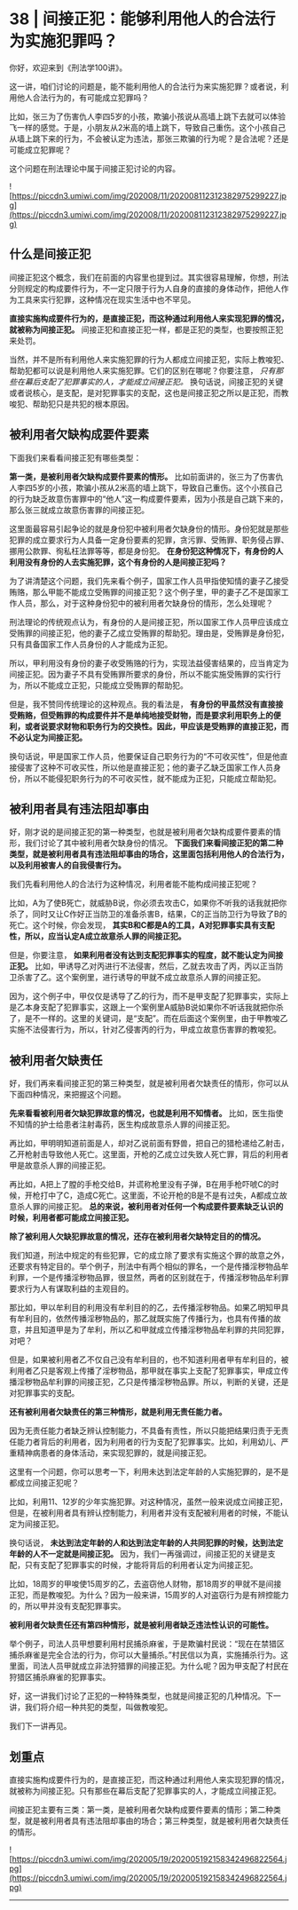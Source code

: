 # 38 | 间接正犯：能够利用他人的合法行为实施犯罪吗？

你好，欢迎来到《刑法学100讲》。

这一讲，咱们讨论的问题是，能不能利用他人的合法行为来实施犯罪？或者说，利用他人合法行为的，有可能成立犯罪吗？

比如，张三为了伤害仇人李四5岁的小孩，欺骗小孩说从高墙上跳下去就可以体验飞一样的感觉。于是，小朋友从2米高的墙上跳下，导致自己重伤。这个小孩自己从墙上跳下来的行为，不会被认定为违法，那张三欺骗的行为呢？是合法呢？还是可能成立犯罪呢？

这个问题在刑法理论中属于间接正犯讨论的内容。

![https://piccdn3.umiwi.com/img/202008/11/202008112312382975299227.jpg](https://piccdn3.umiwi.com/img/202008/11/202008112312382975299227.jpg)

## 什么是间接正犯

间接正犯这个概念，我们在前面的内容里也提到过。其实很容易理解，你想，刑法分则规定的构成要件行为，不一定只限于行为人自身的直接的身体动作，把他人作为工具来实行犯罪，这种情况在现实生活中也不罕见。

 **直接实施构成要件行为的，是直接正犯，而这种通过利用他人来实现犯罪的情况，就被称为间接正犯。** 间接正犯和直接正犯一样，都是正犯的类型，也要按照正犯来处罚。

当然，并不是所有利用他人来实施犯罪的行为人都成立间接正犯，实际上教唆犯、帮助犯都可以说是利用他人来实施犯罪。它们的区别在哪呢？你要注意， *只有那些在幕后支配了犯罪事实的人，才能成立间接正犯。* 换句话说，间接正犯的关键或者说核心，是支配，是对犯罪事实的支配，这也是间接正犯之所以是正犯，而教唆犯、帮助犯只是共犯的根本原因。

## 被利用者欠缺构成要件要素

下面我们来看看间接正犯有哪些类型：

 **第一类，是被利用者欠缺构成要件要素的情形。** 比如前面讲的，张三为了伤害仇人李四5岁的小孩，欺骗小孩从2米高的墙上跳下，导致自己重伤。这个小孩自己的行为缺乏故意伤害罪中的“他人”这一构成要件要素，因为小孩是自己跳下来的，那么张三就成立故意伤害罪的间接正犯。

这里面最容易引起争论的就是身份犯中被利用者欠缺身份的情形。身份犯就是那些犯罪的成立要求行为人具备一定身份要素的犯罪，贪污罪、受贿罪、职务侵占罪、挪用公款罪、徇私枉法罪等等，都是身份犯。 **在身份犯这种情况下，有身份的人利用没有身份的人去实施犯罪，这个有身份的人是间接正犯吗？**

为了讲清楚这个问题，我们先来看个例子，国家工作人员甲指使知情的妻子乙接受贿赂，那么甲能不能成立受贿罪的间接正犯？这个例子里，甲的妻子乙不是国家工作人员，那么，对于这种身份犯中的被利用者欠缺身份的情形，怎么处理呢？

刑法理论的传统观点认为，有身份的人是间接正犯，所以国家工作人员甲应该成立受贿罪的间接正犯，他的妻子乙成立受贿罪的帮助犯。理由是，受贿罪是身份犯，只有具备国家工作人员身份的人才能成为正犯。

所以，甲利用没有身份的妻子收受贿赂的行为，实现法益侵害结果的，应当肯定为间接正犯。因为妻子不具有受贿罪所要求的身份，所以不能实施受贿罪的实行行为，所以不能成立正犯，只能成立受贿罪的帮助犯。

但是，我不赞同传统理论的这种观点。我的看法是， **有身份的甲虽然没有直接接受贿赂，但受贿罪的构成要件并不是单纯地接受财物，而是要求利用职务上的便利，或者说要求财物和职务行为的交换性。因此，甲应该是受贿罪的直接正犯，而不必认定为间接正犯。**

换句话说，甲是国家工作人员，他要保证自己职务行为的“不可收买性”，但是他直接侵害了这种不可收买性，所以他是直接正犯；他的妻子乙缺乏国家工作人员身份，所以不能侵犯职务行为的不可收买性，就不能成为正犯，只能成立帮助犯。

## 被利用者具有违法阻却事由

好，刚才说的是间接正犯的第一种类型，也就是被利用者欠缺构成要件要素的情形，我们讨论了其中被利用者欠缺身份的情况。 **下面我们来看间接正犯的第二种类型，就是被利用者具有违法阻却事由的场合，这里面包括利用他人的合法行为，以及利用被害人的自我侵害行为。**

我们先看利用他人的合法行为这种情况，利用者能不能构成间接正犯呢？

比如，A为了使B死亡，就威胁B说，你必须去攻击C，如果你不听我的话我就把你杀了，同时又让C作好正当防卫的准备杀害B，结果，C的正当防卫行为导致了B的死亡。这个时候，你会发现， **其实B和C都是A的工具，A对犯罪事实具有支配性，所以，应当认定A成立故意杀人罪的间接正犯。**

但是，你要注意， **如果利用者没有达到支配犯罪事实的程度，就不能认定为间接正犯。** 比如，甲诱导乙对丙进行不法侵害，然后，乙就去攻击了丙，丙以正当防卫杀害了乙。这个案例里，进行诱导的甲就不成立故意杀人罪的间接正犯。

因为，这个例子中，甲仅仅是诱导了乙的行为，而不是甲支配了犯罪事实，实际上是乙本身支配了犯罪事实，这跟上一个案例里A威胁B说如果你不听话我就把你杀了，是不一样的。这里的关键词，是“支配”。而在后面这个案例里，由于甲教唆乙实施不法侵害行为，所以，针对乙侵害丙的行为，甲成立故意伤害罪的教唆犯。

## 被利用者欠缺责任

好，我们再来看间接正犯的第三种类型，就是被利用者欠缺责任的情形，你可以从下面四种情况，来把握这个问题。

 **先来看看被利用者欠缺犯罪故意的情况，也就是利用不知情者。** 比如，医生指使不知情的护士给患者注射毒药，医生构成故意杀人罪的间接正犯。

再比如，甲明明知道前面是人，却对乙说前面有野兽，把自己的猎枪递给乙射击，乙开枪射击导致他人死亡。这里面，开枪的乙成立过失致人死亡罪，背后的利用者甲是故意杀人罪的间接正犯。

再比如，A把上了膛的手枪交给B，并谎称枪里没有子弹，B在用手枪吓唬C的时候，开枪打中了C，造成C死亡。这里面，不论开枪的B是不是有过失，A都成立故意杀人罪的间接正犯。 **总的来说，被利用者对任何一个构成要件要素缺乏认识的时候，利用者都可能成立间接正犯。**

 **除了被利用人欠缺犯罪故意的情况，还存在被利用者欠缺特定目的的情况。**

我们知道，刑法中规定的有些犯罪，它的成立除了要求有实施这个罪的故意之外，还要求有特定目的。举个例子，刑法中有两个相似的罪名，一个是传播淫秽物品牟利罪，一个是传播淫秽物品罪，很显然，两者的区别就在于，传播淫秽物品牟利罪要求行为人有谋取利益的主观目的。

那比如，甲以牟利目的利用没有牟利目的的乙，去传播淫秽物品。如果乙明知甲具有牟利目的，依然传播淫秽物品的，那乙就既实施了传播行为，也具有传播的故意，并且知道甲是为了牟利，所以乙和甲就成立传播淫秽物品牟利罪的共同犯罪，对吧？

但是，如果被利用者乙不仅自己没有牟利目的，也不知道利用者甲有牟利目的，被利用者乙只是客观上传播了淫秽物品，那甲就在事实上支配了犯罪事实，甲成立传播淫秽物品牟利罪的间接正犯，乙只是传播淫秽物品罪。所以，判断的关键，还是对犯罪事实的支配。

 **还有被利用者欠缺责任的第三种情形，就是利用无责任能力者。**

因为无责任能力者缺乏辨认控制能力，不具备有责性，所以只能把结果归责于无责任能力者背后的利用者，因为利用者的行为支配了犯罪事实。比如，利用幼儿、严重精神病患者的身体活动，来实现犯罪的，就是间接正犯。

这里有一个问题，你可以思考一下，利用未达到法定年龄的人实施犯罪的，是不是都成立间接正犯呢？

比如，利用11、12岁的少年实施犯罪。对这种情况，虽然一般来说成立间接正犯，但是，在被利用者具有辨认控制能力，利用者并没有支配被利用者的时候，不能认定为间接正犯。

换句话说， **未达到法定年龄的人和达到法定年龄的人共同犯罪的时候，达到法定年龄的人不一定就是间接正犯。** 因为，我们一再强调过，间接正犯的关键是支配，只有支配了犯罪事实的时候，才能将背后的利用者认定为间接正犯。

比如，18周岁的甲唆使15周岁的乙，去盗窃他人财物，那18周岁的甲就不是间接正犯，而是教唆犯。为什么？因为一般来讲，15周岁的人对盗窃行为是有辨控能力的，所以甲并没有支配犯罪事实。

 **被利用者欠缺责任还有第四种情形，就是被利用者缺乏违法性认识的可能性。**

举个例子，司法人员甲想要利用村民捕杀麻雀，于是欺骗村民说：“现在在禁猎区捕杀麻雀是完全合法的行为，你可以大量捕杀。”村民信以为真，实施捕杀行为。这里面，司法人员甲就成立非法狩猎罪的间接正犯。为什么呢？因为甲支配了村民在狩猎区捕杀麻雀的犯罪事实。

好，这一讲我们讨论了正犯的一种特殊类型，也就是间接正犯的几种情况。下一讲，我们将介绍一种共犯的类型，叫做教唆犯。

我们下一讲再见。

## 划重点

直接实施构成要件行为的，是直接正犯，而这种通过利用他人来实现犯罪的情况，就被称为间接正犯。只有那些在幕后支配了犯罪事实的人，才能成立间接正犯。

间接正犯主要有三类：第一类，是被利用者欠缺构成要件要素的情形；第二种类型，就是被利用者具有违法阻却事由的场合；第三种类型，就是被利用者欠缺责任的情形。

![https://piccdn3.umiwi.com/img/202005/19/202005192158342496822564.jpg](https://piccdn3.umiwi.com/img/202005/19/202005192158342496822564.jpg)

---

